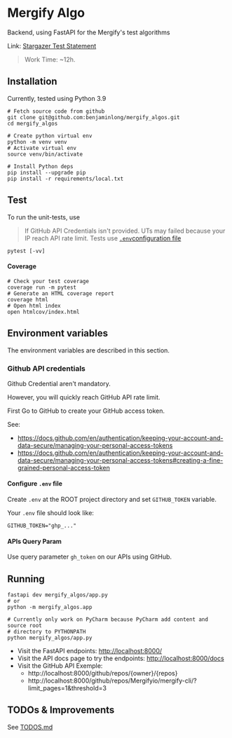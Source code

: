 # Mergify Algo

Backend, using FastAPI for the Mergify's test algorithms

Link: [Stargazer Test Statement](https://mergify.notion.site/Stargazer-4cf5427e34a542f0aee4e829bb6d9035)

> Work Time: ~12h.

## Installation

Currently, tested using Python 3.9

```shell
# Fetch source code from github
git clone git@github.com:benjaminlong/mergify_algos.git
cd mergify_algos

# Create python virtual env
python -m venv venv
# Activate virtual env
source venv/bin/activate

# Install Python deps
pip install --upgrade pip
pip install -r requirements/local.txt
```

## Test

To run the unit-tests, use

> If GitHub API Credentials isn't provided. UTs may failed because your IP
> reach API rate limit. Tests use [`.env`configuration file](#configure-env-file)

```shell
pytest [-vv]
```

#### Coverage

```shell
# Check your test coverage
coverage run -m pytest
# Generate an HTML coverage report
coverage html
# Open html index
open htmlcov/index.html
```

## Environment variables

The environment variables are described in this section.

### Github API credentials

Github Credential aren't mandatory.

However, you will quickly reach GitHub API rate limit.

First Go to GitHub to create your GitHub access token.

See:
- https://docs.github.com/en/authentication/keeping-your-account-and-data-secure/managing-your-personal-access-tokens
- https://docs.github.com/en/authentication/keeping-your-account-and-data-secure/managing-your-personal-access-tokens#creating-a-fine-grained-personal-access-token

#### Configure `.env` file

Create `.env` at the ROOT project directory and set `GITHUB_TOKEN` variable.

Your `.env` file should look like:
```
GITHUB_TOKEN="ghp_..."
```

#### APIs Query Param

Use query parameter `gh_token` on our APIs using GitHub.

## Running

```shell
fastapi dev mergify_algos/app.py
# or
python -m mergify_algos.app

# Currently only work on PyCharm because PyCharm add content and source root
# directory to PYTHONPATH
python mergify_algos/app.py
```

- Visit the FastAPI endpoints: [http://localhost:8000/](http://localhost:8000/)
- Visit the API docs page to try the endpoints:
[http://localhost:8000/docs](http://localhost:8000/docs)
- Visit the GitHub API Exemple:
  - http://localhost:8000/github/repos/{owner}/{repos}
  - http://localhost:8000/github/repos/Mergifyio/mergify-cli/?limit_pages=1&threshold=3


## TODOs & Improvements

See [TODOS.md](./TODOS.md)
